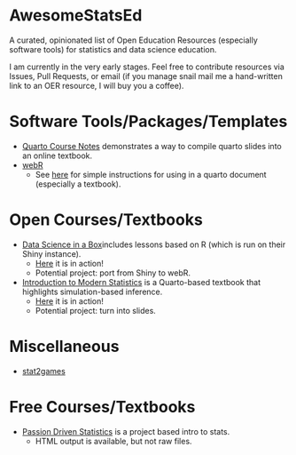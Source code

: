 # AwesomeStatsEd

A curated, opinionated list of Open Education Resources (especially software tools) for statistics and data science education. 

I am currently in the very early stages. Feel free to contribute resources via Issues, Pull Requests, or email (if you manage snail mail me a hand-written link to an OER resource, I will buy you a coffee).

# Software Tools/Packages/Templates

- [Quarto Course Notes](httpe://github.com/DB7-CourseNotes/QuorseNotes) demonstrates a way to compile quarto slides into an online textbook.
- [webR](https://docs.r-wasm.org/webr/latest/)
    - See [here](https://html-preview.github.io/?url=https://github.com/nrennie/teaching-with-webR/blob/main/index.html#/adding-webr-to-teaching-materials-1) for simple instructions for using in a quarto document (especially a textbook).

# Open Courses/Textbooks

-  [Data Science in a Box](https://github.com/tidyverse/datascience-box/tree/main)includes lessons based on R (which is run on their Shiny instance).
    - [Here](https://datasciencebox.org/) it is in action!
    - Potential project: port from Shiny to webR.
- [Introduction to Modern Statistics](https://github.com/OpenIntroStat/ims) is a Quarto-based textbook that highlights simulation-based inference.
    - [Here](https://openintro-ims.netlify.app/) it is in action!
    - Potential project: turn into slides.
 
# Miscellaneous

- [stat2games](https://stat2games.sites.grinnell.edu/)

# Free Courses/Textbooks

- [Passion Driven Statistics](https://ldierker1.github.io/passiondrivenstatistics/) is a project based intro to stats.
    - HTML output is available, but not raw files.

